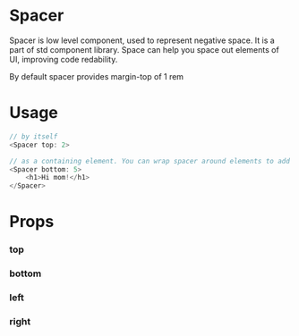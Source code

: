 # Spacer
Spacer is low level component, used to represent negative space. It is a part of std component library. Space can help you space out elements of UI, improving code redability.

By default spacer provides margin-top of 1 rem

# Usage

```js
// by itself
<Spacer top: 2>

// as a containing element. You can wrap spacer around elements to add margins
<Spacer bottom: 5>
    <h1>Hi mom!</h1>
</Spacer>
```

# Props
### top
### bottom
### left
### right
